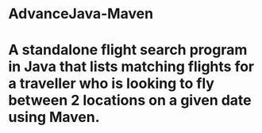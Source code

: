 # AdvanceJava-Maven
# A standalone flight search program in Java that lists matching flights for a traveller who is looking to fly between 2 locations on a given date using Maven.
